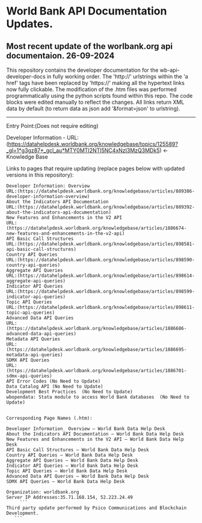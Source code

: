 # World Bank API Documentation Updates.
Most recent update of the worlbank.org api documentaion.
26-09-2024
--------------------------------------------------------------------------------------------------
This repository contains the developer documentation for the wb-api-developer-docs in fully working order.
The 'http://' urlstrings within the 'a href' tags have been replaced by 'https://' making all
the hypertext links now fully clickable.
The modification of the .htm files was performed programmatically using the python scripts found
within this repo.
The code blocks were edited manually to reflect the changes.
All links return XML data by default (to return data as json add '&format=json' to urlstring).

---------------------------------------------------------------------------------------------------

Entry Point:(Does not require editing)
                                             
Developer Information - URL: (https://datahelpdesk.worldbank.org/knowledgebase/topics/125589?_gl=1*g3gz87*_gcl_au*MTY0MTI2NTI5NC4xNzI3MzQ3MDk5)
← Knowledge Base

Links to pages that require updating (replace pages below with updated versions in this repository):

    Developer Information: Overview 
	URL:(https://datahelpdesk.worldbank.org/knowledgebase/articles/889386-developer-information-overview)
    About the Indicators API Documentation 
	URL:(https://datahelpdesk.worldbank.org/knowledgebase/articles/889392-about-the-indicators-api-documentation)
    New Features and Enhancements in the V2 API 
	URL:(https://datahelpdesk.worldbank.org/knowledgebase/articles/1886674-new-features-and-enhancements-in-the-v2-api)
    API Basic Call Structures 
	URL:(https://datahelpdesk.worldbank.org/knowledgebase/articles/898581-api-basic-call-structures)
    Country API Queries
	URL:(https://datahelpdesk.worldbank.org/knowledgebase/articles/898590-country-api-queries)
    Aggregate API Queries
	URL:(https://datahelpdesk.worldbank.org/knowledgebase/articles/898614-aggregate-api-queries)
    Indicator API Queries
	URL:(https://datahelpdesk.worldbank.org/knowledgebase/articles/898599-indicator-api-queries)
    Topic API Queries
	URL:(https://datahelpdesk.worldbank.org/knowledgebase/articles/898611-topic-api-queries)
    Advanced Data API Queries
	URL:(https://datahelpdesk.worldbank.org/knowledgebase/articles/1886686-advanced-data-api-queries)
    Metadata API Queries
	URL:(https://datahelpdesk.worldbank.org/knowledgebase/articles/1886695-metadata-api-queries)
    SDMX API Queries
	URL:(https://datahelpdesk.worldbank.org/knowledgebase/articles/1886701-sdmx-api-queries)
    API Error Codes (No Need to Update)
    Data Catalog API (No Need to Update)
    Development Best Practices  (No Need to Update)
    wbopendata: Stata module to access World Bank databases  (No Need to Update)
	
	
	Corresponding Page Names (.htm):
	
	Developer Information_ Overview – World Bank Data Help Desk
	About the Indicators API Documentation – World Bank Data Help Desk
	New Features and Enhancements in the V2 API – World Bank Data Help Desk
	API Basic Call Structures – World Bank Data Help Desk
    Country API Queries – World Bank Data Help Desk
    Aggregate API Queries – World Bank Data Help Desk
	Indicator API Queries – World Bank Data Help Desk
	Topic API Queries – World Bank Data Help Desk
	Advanced Data API Queries – World Bank Data Help Desk
	SDMX API Queries – World Bank Data Help Desk
	
	Organization: worldbank.org
	Server IP Addresses:35.71.168.154, 52.223.24.49
         ```  
	Third party update performed by Psico Communications and Blockchain Development.
       ```
